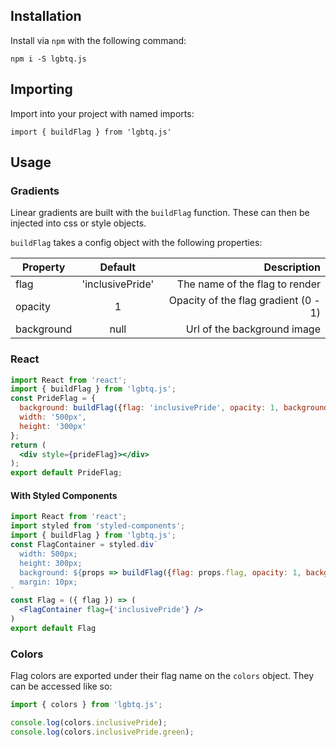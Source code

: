 ## Installation

Install via `npm` with the following command: 

```
npm i -S lgbtq.js
```

## Importing

Import into your project with named imports:

```
import { buildFlag } from 'lgbtq.js'
```

## Usage

### Gradients

Linear gradients are built with the `buildFlag` function. These can then be injected into css or style objects.

`buildFlag` takes a config object with the following properties:

| Property        | Default           | Description  |
| ------------- |:-------------:| -----:|
| flag     | 'inclusivePride' | The name of the flag to render |
| opacity      | 1      |   Opacity of the flag gradient (0 - 1) |
| background | null      | Url of the background image |

### React

```jsx
import React from 'react';
import { buildFlag } from 'lgbtq.js';
const PrideFlag = {
  background: buildFlag({flag: 'inclusivePride', opacity: 1, background: null}),
  width: '500px',
  height: '300px'
};
return (
  <div style={prideFlag}></div>
);
export default PrideFlag;
```

#### With Styled Components

```jsx
import React from 'react';
import styled from 'styled-components';
import { buildFlag } from 'lgbtq.js';
const FlagContainer = styled.div`
  width: 500px;
  height: 300px;
  background: ${props => buildFlag({flag: props.flag, opacity: 1, background: null})};
  margin: 10px;
`
const Flag = ({ flag }) => (
  <FlagContainer flag={'inclusivePride'} />
)
export default Flag
```

### Colors

Flag colors are exported under their flag name on the `colors` object. They can be accessed like so:

```js
import { colors } from 'lgbtq.js';

console.log(colors.inclusivePride);
console.log(colors.inclusivePride.green);
```

